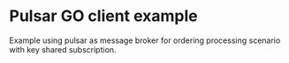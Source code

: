 # Pulsar GO client example

Example using pulsar as message broker for ordering processing scenario with key shared subscription.